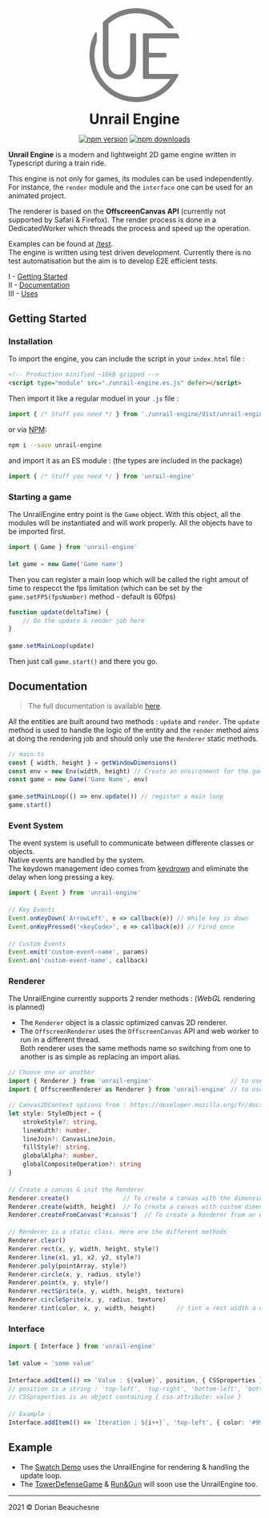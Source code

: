 <div align="center">
    <div> <img width="180" src="./resources/logo/unrail-engine.svg" alt="Unrail Engine logo"></div>
    <h1 style="margin: .5em"><b>Unrail Engine</b></h1>
    <a href="https://badge.fury.io/js/unrail-engine"><img src="https://badge.fury.io/js/unrail-engine.svg" alt="npm version"/></a>
    <a href="https://www.npmjs.com/package/unrail-engine"><img src="https://badgen.net/npm/dt/unrail-engine" alt="npm downloads"/></a>
</div>

**Unrail Engine** is a modern and lightweight 2D game engine written in Typescript during a train ride.

This engine is not only for games, its modules can be used independently. For instance, the `render` module and the `interface` one can be used for an animated project.

The renderer is based on the __OffscreenCanvas API__ (currently not supported by Safari & Firefox). The render process is done in a DedicatedWorker which threads the process and speed up the operation.

Examples can be found at [/test](./test/). <br>
The engine is written using test driven development. Currently there is no test automatisation but the aim is to develop E2E efficient tests.

I   - [Getting Started](#getting-started)<br>
II  - [Documentation](#documentation)<br>
III - [Uses](#uses)<br>


## <a name="getting-started"></a>Getting Started
### Installation
To import the engine, you can include the script in your `index.html` file : 

```html
<!-- Production minified ~10kB gzipped -->
<script type="module" src="./unrail-engine.es.js" defer></script> 
```
Then import it like a regular moduel in your `.js` file : 
```ts 
import { /* Stuff you need */ } from './unrail-engine/dist/unrail-engine.es.js'
```

or via [NPM](https://www.npmjs.com/package/unrail-engine): 
```bash
npm i --save unrail-engine
```
and import it as an ES module : (the types are included in the package)
```ts 
import { /* Stuff you need */ } from 'unrail-engine'
```

### Starting a game
The UnrailEngine entry point is the `Game` object. With this object, all the modules will be instantiated and will work properly.
All the objects have to be imported first.

```ts 
import { Game } from 'unrail-engine'

let game = new Game('Game name')
```

Then you can register a main loop which will be called the right amout of time to respecct the fps limitation (which can be set by the `game.setFPS(fpsNumber)` method - default is 60fps)

```ts 
function update(deltaTime) {
    // Do the update & render job here
}

game.setMainLoop(update)
```

Then just call `game.start()` and there you go.
## <a name="documentation"></a>Documentation

> The full documentation is available [here](https://d0rianb.github.io/UnrailEngine/).

All the entities are built around two methods : `update` and `render`. The `update` method is used to handle the logic of the entity and the `render` method aims at doing the rendering job and should only use the `Renderer` static methods.

```ts
// main.ts
const { width, height } = getWindowDimensions() 
const env = new Env(width, height) // Create an environment for the game
const game = new Game('Game Name', env)

game.setMainLoop(() => env.update()) // register a main loop
game.start()
```

### Event System

The event system is usefull to communicate between differente classes or objects.<br>
Native events are handled by the system.<br>
The keydown management ideo comes from [keydrown](https://github.com/jeremyckahn/keydrown) and eliminate the delay when long pressing a key.<br>

```ts
import { Event } from 'unrail-engine'

// Key Events
Event.onKeyDown('ArrowLeft', e => callback(e)) // While key is down
Event.onKeyPressed('<keyCode>', e => callback(e)) // Fired once

// Custom Events
Event.emit('custom-event-name', params)
Event.on('custom-event-name', callback)
```

### Renderer
The UnrailEngine currently supports 2 render methods : (_WebGL_ rendering is planned) <br>
-   The `Renderer` object is a classic optimized canvas 2D renderer.<br>
-   The `OffscreenRenderer` uses the `OffscreenCanvas` API and web worker to run in a different thread.<br>
Both renderer uses the same methods name so switching from one to another is as simple as replacing an import alias.<br>
```ts 
// Choose one or another
import { Renderer } from 'unrail-engine'                      // to use the regular renderer
import { OffscreenRenderer as Renderer } from 'unrail-engine' // to use the multithreaded renderer for better performances
```

```ts
// Canvas2DContext options from : https://developer.mozilla.org/fr/docs/Web/API/CanvasRenderingContext2D
let style: StyleObject = { 
    strokeStyle?: string,
    lineWidth?: number,
    lineJoin?: CanvasLineJoin,
    fillStyle?: string,
    globalAlpha?: number,
    globalCompositeOperation?: string
}

// Create a canvas & init the Renderer
Renderer.create()               // To create a canvas with the dimension of the window
Renderer.create(width, height)  // To create a canvas with custom dimensions
Renderer.createFromCanvas('#canvas')  // To create a Renderer from an existing canvas

// Renderer is a static class. Here are the different methods
Renderer.clear()
Renderer.rect(x, y, width, height, style?)
Renderer.line(x1, y1, x2, y2, style?)
Renderer.poly(pointArray, style?)
Renderer.circle(x, y, radius, style?)
Renderer.point(x, y, style?)
Renderer.rectSprite(x, y, width, height, texture)
Renderer.circleSprite(x, y, radius, texture)
Renderer.tint(color, x, y, width, height)      // tint a rect width a color
```

### Interface

```ts
import { Interface } from 'unrail-engine'

let value = 'some value'

Interface.addItem(() => `Value : ${value}`, position, { CSSproperties })
// position is a string : 'top-left', 'top-right', 'bottom-left', 'bottom-right' or 'custom'
// CSSproperties is an object containing { css-attribute: value }

// Example :
Interface.addItem(() => `Iteration : ${i++}`, 'top-left', { color: '#999' })
```

## <a name="uses"></a>Example
- The [Swatch Demo](https://github.com/d0rianb/SwatchDemo) uses the UnrailEngine for rendering & handling the update loop.
- The [TowerDefenseGame](https://github.com/d0rianb/TowerDefenseGame) & [Run&Gun](https://github.com/d0rianb/RunAndGun) will soon use the UnrailEngine too.

---

2021 © Dorian Beauchesne
